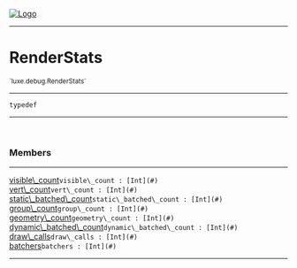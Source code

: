 
[![Logo](../../../images/logo.png)](../../../api/index.html)

---



<h1>RenderStats</h1>
<small>`luxe.debug.RenderStats`</small>



---

`typedef`

---

&nbsp;
&nbsp;



<h3>Members</h3> <hr/><span class="member apipage">
                <a name="visible_count"><a class="lift" href="#visible_count">visible\_count</a></a><code class="signature apipage">visible\_count : [Int](#)</code><br/></span>
            <span class="small_desc_flat"></span><span class="member apipage">
                <a name="vert_count"><a class="lift" href="#vert_count">vert\_count</a></a><code class="signature apipage">vert\_count : [Int](#)</code><br/></span>
            <span class="small_desc_flat"></span><span class="member apipage">
                <a name="static_batched_count"><a class="lift" href="#static_batched_count">static\_batched\_count</a></a><code class="signature apipage">static\_batched\_count : [Int](#)</code><br/></span>
            <span class="small_desc_flat"></span><span class="member apipage">
                <a name="group_count"><a class="lift" href="#group_count">group\_count</a></a><code class="signature apipage">group\_count : [Int](#)</code><br/></span>
            <span class="small_desc_flat"></span><span class="member apipage">
                <a name="geometry_count"><a class="lift" href="#geometry_count">geometry\_count</a></a><code class="signature apipage">geometry\_count : [Int](#)</code><br/></span>
            <span class="small_desc_flat"></span><span class="member apipage">
                <a name="dynamic_batched_count"><a class="lift" href="#dynamic_batched_count">dynamic\_batched\_count</a></a><code class="signature apipage">dynamic\_batched\_count : [Int](#)</code><br/></span>
            <span class="small_desc_flat"></span><span class="member apipage">
                <a name="draw_calls"><a class="lift" href="#draw_calls">draw\_calls</a></a><code class="signature apipage">draw\_calls : [Int](#)</code><br/></span>
            <span class="small_desc_flat"></span><span class="member apipage">
                <a name="batchers"><a class="lift" href="#batchers">batchers</a></a><code class="signature apipage">batchers : [Int](#)</code><br/></span>
            <span class="small_desc_flat"></span>







---

&nbsp;
&nbsp;
&nbsp;
&nbsp;
